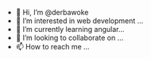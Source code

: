 - 👋 Hi, I’m @derbawoke
- 👀 I’m interested in web development ...
- 🌱 I’m currently learning angular...
- 💞️ I’m looking to collaborate on ...
- 📫 How to reach me ...

<!---
derbawoke/derbawoke is a ✨ special ✨ repository because its `README.md` (this file) appears on your GitHub profile.
You can click the Preview link to take a look at your changes.
--->
